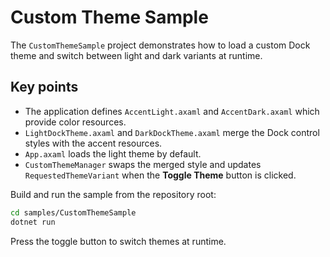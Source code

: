 # Custom Theme Sample

The `CustomThemeSample` project demonstrates how to load a custom Dock theme and switch between light and dark variants at runtime.

## Key points

- The application defines `AccentLight.axaml` and `AccentDark.axaml` which provide color resources.
- `LightDockTheme.axaml` and `DarkDockTheme.axaml` merge the Dock control styles with the accent resources.
- `App.axaml` loads the light theme by default.
- `CustomThemeManager` swaps the merged style and updates `RequestedThemeVariant` when the **Toggle Theme** button is clicked.

Build and run the sample from the repository root:

```bash
cd samples/CustomThemeSample
dotnet run
```

Press the toggle button to switch themes at runtime.
